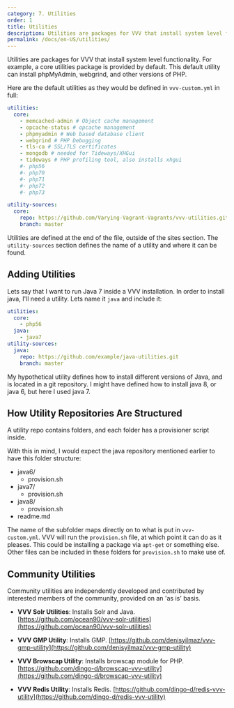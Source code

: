 ```yaml
---
category: 7. Utilities
order: 1
title: Utilities
description: Utilities are packages for VVV that install system level functionality. The core utilities package installs phpMyAdmin, webgrind, and other versions of PHP.
permalink: /docs/en-US/utilities/
---
```


Utilities are packages for VVV that install system level functionality. For example, a core utilities package is provided by default. This default utility can install phpMyAdmin, webgrind, and other versions of PHP.

Here are the default utilities as they would be defined in `vvv-custom.yml` in full:

```YAML
utilities:
  core:
    - memcached-admin # Object cache management
    - opcache-status # opcache management
    - phpmyadmin # Web based database client
    - webgrind # PHP Debugging
    - tls-ca # SSL/TLS certificates
    - mongodb # needed for Tideways/XHGui
    - tideways # PHP profiling tool, also installs xhgui
    #- php56
    #- php70
    #- php71
    #- php72
    #- php73

utility-sources:
  core:
    repo: https://github.com/Varying-Vagrant-Vagrants/vvv-utilities.git
    branch: master
```

Utilities are defined at the end of the file, outside of the sites section. The `utility-sources` section defines the name of a utility and where it can be found.

## Adding Utilities

Lets say that I want to run Java 7 inside a VVV installation. In order to install java, I'll need a utility. Lets name it `java` and include it:

```YAML
utilities:
  core:
    - php56
  java:
    - java7
utility-sources:
  java:
    repo: https://github.com/example/java-utilities.git
    branch: master
```

My hypothetical utility defines how to install different versions of Java, and is located in a git repository. I might have defined how to install java 8, or java 6, but here I used java 7.

## How Utility Repositories Are Structured

A utility repo contains folders, and each folder has a provisioner script inside.

With this in mind, I would expect the java repository mentioned earlier to have this folder structure:

 - java6/
   - provision.sh
 - java7/
   - provision.sh
 - java8/
   - provision.sh
 - readme.md

The name of the subfolder maps directly on to what is put in `vvv-custom.yml`. VVV will run the `provision.sh` file, at which point it can do as it pleases. This could be installing a package via `apt-get` or something else. Other files can be included in these folders for `provision.sh` to make use of.

## Community Utilities

Community utilities are independently developed and contributed by interested members of the community, provided on an 'as is' basis.

* **VVV Solr Utilities**: Installs Solr and Java.  
  [https://github.com/ocean90/vvv-solr-utilities](https://github.com/ocean90/vvv-solr-utilities)
  
* **VVV GMP Utility**: Installs GMP.
  [https://github.com/denisyilmaz/vvv-gmp-utility](https://github.com/denisyilmaz/vvv-gmp-utility)
  
* **VVV Browscap Utility**: Installs browscap module for PHP.  
  [https://github.com/dingo-d/browscap-vvv-utility](https://github.com/dingo-d/browscap-vvv-utility)
  
* **VVV Redis Utility**: Installs Redis.
  [https://github.com/dingo-d/redis-vvv-utility](https://github.com/dingo-d/redis-vvv-utility)
